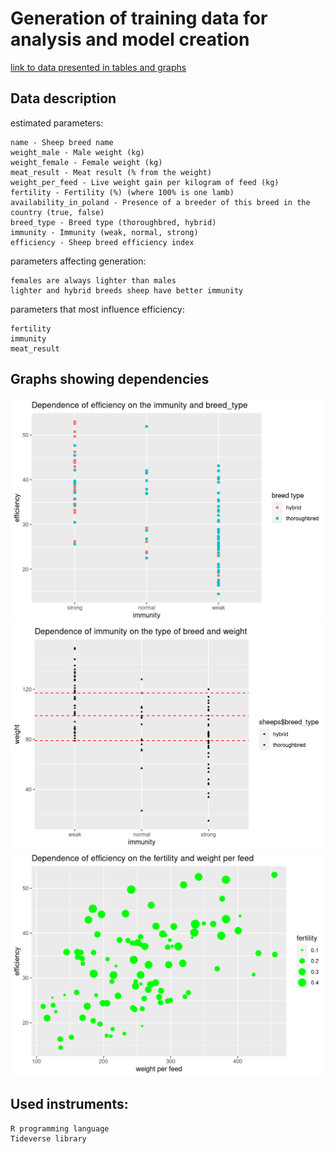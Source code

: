 # Generation of training data for analysis and model creation

[link to data presented in tables and graphs](http://htmlpreview.github.io/?https://github.com/edlay17/data-generation-and-analysis/blob/main/sheep_breed_efficiency.html)

## Data description

estimated parameters:
```
name - Sheep breed name
weight_male - Male weight (kg)
weight_female - Female weight (kg)
meat_result - Meat result (% from the weight)
weight_per_feed - Live weight gain per kilogram of feed (kg)
fertility - Fertility (%) (where 100% is one lamb)
availability_in_poland - Presence of a breeder of this breed in the country (true, false)
breed_type - Breed type (thoroughbred, hybrid)
immunity - Immunity (weak, normal, strong)
efficiency - Sheep breed efficiency index
```

parameters affecting generation:
```
females are always lighter than males
lighter and hybrid breeds sheep have better immunity
```

parameters that most influence efficiency:
```
fertility
immunity
meat_result
```

## Graphs showing dependencies
![My Image](images/ef_by_im_and_type.png)
![My Image](images/im_by_type_and_weight.png)
![My Image](images/ef_by_fert_and_weight_per_food.png)


## Used instruments:
```
R programming language
Tideverse library
```
